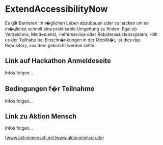 # ExtendAccessibilityNow
Es gilt Barrieren im t�glichen Leben abzubauen oder zu hacken um so m�glichst schnell eine praktikable Umgehung zu finden. Egal ob Verzeichnis, Meldedienst, Helferservice oder Roboterassistenzsystem. Hilft es der Teilhabe bei Einschr�nkungen in der Mobilit�t, ist dies das Repository, aus dem gebracht werden sollte. 

## Link auf Hackathon Anmeldeseite
Infos folgen...
## Bedingungen f�r Teilnahme
Infos folgen...
## Link zu Aktion Mensch
Infos folgen...

[www.aktionmensch.de](www.aktionmensch.de)